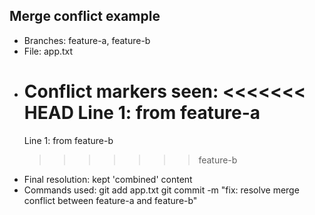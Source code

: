 ## Merge conflict example
- Branches: feature-a, feature-b
- File: app.txt
- Conflict markers seen: 
  <<<<<<< HEAD
  Line 1: from feature-a
  =======
  Line 1: from feature-b
  >>>>>>> feature-b
- Final resolution: kept 'combined' content
- Commands used:
  git add app.txt
  git commit -m "fix: resolve merge conflict between feature-a and feature-b"
